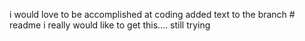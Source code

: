  i would love to be accomplished at coding added text to the branch # readme
 i really would like to get this....
still trying
